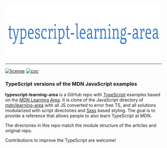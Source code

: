 <div align="center">
  <a href="https://github.com/andrewtavis/typescript-learning-area"><img src="https://raw.githubusercontent.com/andrewtavis/typescript-learning-area/main/resources/tsla_logo_transparent.png" width="780" height="175"></a>
</div>

--------------------------------------

[![license](https://img.shields.io/github/license/andrewtavis/typescript-learning-area.svg)](https://github.com/andrewtavis/typescript-learning-area/blob/main/LICENSE.txt)
[![coc](https://img.shields.io/badge/coc-Contributor%20Covenant-ff69b4.svg)](https://github.com/andrewtavis/typescript-learning-area/blob/main/.github/CODE_OF_CONDUCT.md)

### TypeScript versions of the MDN JavaScript examples

**typescript-learning-area** is a GitHub repo with [TypeScript](https://www.typescriptlang.org/) examples based on the [MDN Learning Area](https://developer.mozilla.org/en-US/Learn). It is clone of the JavaScript directory of [mdn/learning-area](https://github.com/mdn/learning-area) with all JS converted to error free TS, and all solutions modularized with script directories and [Sass](https://sass-lang.com/) based styling. The goal is to provide a reference that allows people to also learn TypeScript at MDN.

The directories in this repo match the module structure of the articles and original repo.

Contributions to improve the TypeScript are welcome!
